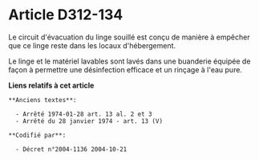 # Article D312-134

Le circuit d'évacuation du linge souillé est conçu de manière à empêcher que ce linge reste dans les locaux d'hébergement.

Le linge et le matériel lavables sont lavés dans une buanderie équipée de façon à permettre une désinfection efficace et un
rinçage à l'eau pure.

**Liens relatifs à cet article**

	**Anciens textes**:

	  - Arrêté 1974-01-28 art. 13 al. 2 et 3
	  - Arrêté du 28 janvier 1974 - art. 13 (V)

	**Codifié par**:

	  - Décret n°2004-1136 2004-10-21
